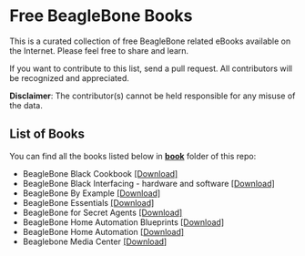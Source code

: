 # Free BeagleBone Books

This is a curated collection of free BeagleBone related eBooks available on the Internet. Please feel free to share and learn.

If you want to contribute to this list, send a pull request. All contributors will be recognized and appreciated.

**Disclaimer**: The contributor(s) cannot be held responsible for any misuse of the data.

## List of Books

You can find all the books listed below in [**book**](/book) folder of this repo:

* BeagleBone Black Cookbook [[Download]](/book/BeagleBone%20Black%20Cookbook.pdf)
* BeagleBone Black Interfacing - hardware and software [[Download]](/book/BeagleBone%20Black%20Interfacing%20-%20hardware%20and%20software.epub)
* BeagleBone By Example [[Download]](/book/BeagleBone%20By%20Example.pdf)
* BeagleBone Essentials [[Download]](/book/BeagleBone%20Essentials.pdf)
* BeagleBone for Secret Agents [[Download]](/book/BeagleBone%20for%20Secret%20Agents.pdf)
* BeagleBone Home Automation Blueprints [[Download]](/book/BeagleBone%20Home%20Automation%20Blueprints.pdf)
* BeagleBone Home Automation [[Download]](/book/BeagleBone%20Home%20Automation.pdf)
* Beaglebone Media Center [[Download]](/book/Beaglebone%20Media%20Center.pdf)

